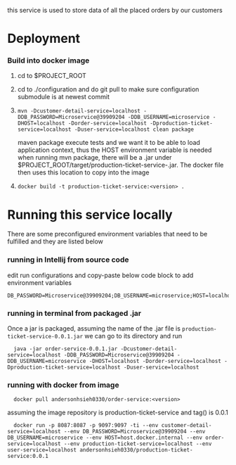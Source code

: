 this service is used to store data of all the placed orders by our customers
# Deployment

### Build into docker image
1. cd to $PROJECT_ROOT
2. cd to ./configuration and do git pull to make sure configuration submodule is at newest commit
3. `mvn -Dcustomer-detail-service=localhost -DDB_PASSWORD=Microservice@39909204 -DDB_USERNAME=microservice -DHOST=localhost -Dorder-service=localhost -Dproduction-ticket-service=localhost -Duser-service=localhost clean package`

   maven package execute tests and we want it to be able to load application context, thus the HOST environment variable is needed
   when running mvn package, there will be a .jar under $PROJECT_ROOT/target/production-ticket-service-<version>.jar. The docker file then uses this location to copy into the image
4. `docker build -t production-ticket-service:<version> .`

# Running this service locally
There are some preconfigured environment variables that need to be fulfilled and they are listed below

### running in Intellij from source code
edit run configurations and copy-paste below code block to add environment variables

    DB_PASSWORD=Microservice@39909204;DB_USERNAME=microservice;HOST=localhost;CUSTOMER_DETAIL_SERVICE_ADDRESS=localhost;ORDER_SERVICE_ADDRESS=localhost;PRODUCTION_TICKET_SERVICE_ADDRESS=localhost;USER_SERVICE_ADDRESS=localhost

### running in terminal from packaged .jar
Once a jar is packaged, assuming the name of the .jar file is `production-ticket-service-0.0.1.jar` we can go to its directory and run

      java -jar order-service-0.0.1.jar -Dcustomer-detail-service=localhost -DDB_PASSWORD=Microservice@39909204 -DDB_USERNAME=microservice -DHOST=localhost -Dorder-service=localhost -Dproduction-ticket-service=localhost -Duser-service=localhost

### running with docker from image
      docker pull andersonhsieh0330/order-service:<version>

assuming the image repository is production-ticket-service and tag(<version>) is 0.0.1

      docker run -p 8087:8087 -p 9097:9097 -ti --env customer-detail-service=localhost --env DB_PASSWORD=Microservice@39909204 --env DB_USERNAME=microservice --env HOST=host.docker.internal --env order-service=localhost --env production-ticket-service=localhost --env user-service=localhost andersonhsieh0330/production-ticket-service:0.0.1
